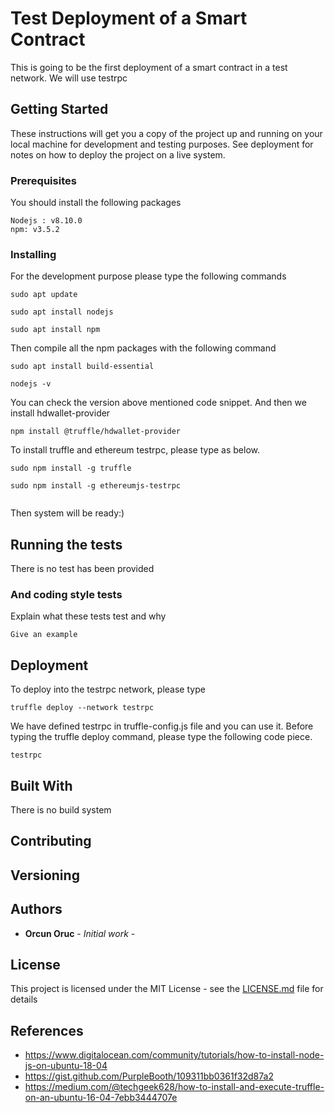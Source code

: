 # Test Deployment of a Smart Contract

This is going to be the first deployment of a smart contract in a test network. We will use testrpc

## Getting Started

These instructions will get you a copy of the project up and running on your local machine for development and testing purposes. See deployment for notes on how to deploy the project on a live system.

### Prerequisites

You should install the following packages

```
Nodejs : v8.10.0
npm: v3.5.2
```


### Installing

For the development purpose please type the following commands

```
sudo apt update
```

```
sudo apt install nodejs
```

```
sudo apt install npm 
```

Then compile all the npm packages with the following command

```
sudo apt install build-essential 
```


```
nodejs -v  
```
You can check the version above mentioned code snippet.
And then we install hdwallet-provider

```
npm install @truffle/hdwallet-provider  
```
To install truffle and ethereum testrpc, please type as below.

```
sudo npm install -g truffle

```


```
sudo npm install -g ethereumjs-testrpc
  
```

Then system will be ready:)
## Running the tests

There is no test has been provided


### And coding style tests

Explain what these tests test and why

```
Give an example
```

## Deployment

To deploy into the testrpc network, please type

```
truffle deploy --network testrpc
```

We have defined testrpc in truffle-config.js file and you can use it. Before typing the truffle deploy command, please type the following code piece.

```
testrpc
```


## Built With

There is no build system
<!--
* [Dropwizard](http://www.dropwizard.io/1.0.2/docs/) - The web framework used
* [Maven](https://maven.apache.org/) - Dependency Management
* [ROME](https://rometools.github.io/rome/) - Used to generate RSS Feeds -->

## Contributing

<!-- Please read [CONTRIBUTING.md](https://gist.github.com/PurpleBooth/b24679402957c63ec426) for details on our code of conduct, and the process for submitting pull requests to us. -->

## Versioning

<!-- We use [SemVer](http://semver.org/) for versioning. For the versions available, see the [tags on this repository](https://github.com/your/project/tags). -->

## Authors

* **Orcun Oruc** - *Initial work* - <!-- [PurpleBooth](https://github.com/PurpleBooth) -->

<!-- See also the list of [contributors](https://github.com/your/project/contributors) who participated in this project. -->

## License

This project is licensed under the MIT License - see the [LICENSE.md](LICENSE.md) file for details

## References

* https://www.digitalocean.com/community/tutorials/how-to-install-node-js-on-ubuntu-18-04
* https://gist.github.com/PurpleBooth/109311bb0361f32d87a2
* https://medium.com/@techgeek628/how-to-install-and-execute-truffle-on-an-ubuntu-16-04-7ebb3444707e

